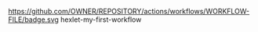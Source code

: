 https://github.com/OWNER/REPOSITORY/actions/workflows/WORKFLOW-FILE/badge.svg
hexlet-my-first-workflow

